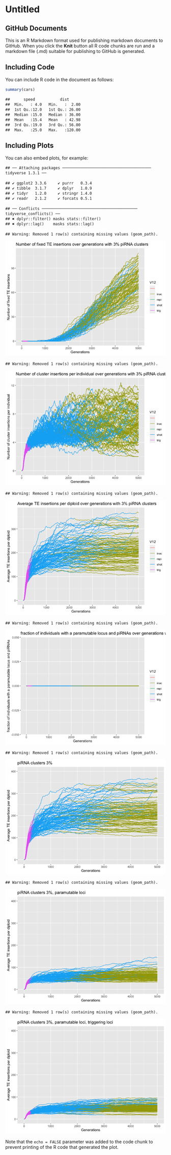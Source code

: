 Untitled
================

## GitHub Documents

This is an R Markdown format used for publishing markdown documents to
GitHub. When you click the **Knit** button all R code chunks are run and
a markdown file (.md) suitable for publishing to GitHub is generated.

## Including Code

You can include R code in the document as follows:

``` r
summary(cars)
```

    ##      speed           dist       
    ##  Min.   : 4.0   Min.   :  2.00  
    ##  1st Qu.:12.0   1st Qu.: 26.00  
    ##  Median :15.0   Median : 36.00  
    ##  Mean   :15.4   Mean   : 42.98  
    ##  3rd Qu.:19.0   3rd Qu.: 56.00  
    ##  Max.   :25.0   Max.   :120.00

## Including Plots

You can also embed plots, for example:

    ## ── Attaching packages ─────────────────────────────────────── tidyverse 1.3.1 ──

    ## ✔ ggplot2 3.3.6     ✔ purrr   0.3.4
    ## ✔ tibble  3.1.7     ✔ dplyr   1.0.9
    ## ✔ tidyr   1.2.0     ✔ stringr 1.4.0
    ## ✔ readr   2.1.2     ✔ forcats 0.5.1

    ## ── Conflicts ────────────────────────────────────────── tidyverse_conflicts() ──
    ## ✖ dplyr::filter() masks stats::filter()
    ## ✖ dplyr::lag()    masks stats::lag()

    ## Warning: Removed 1 row(s) containing missing values (geom_path).

![](New_test_files/figure-gfm/pressure-1.png)<!-- -->

    ## Warning: Removed 1 row(s) containing missing values (geom_path).

![](New_test_files/figure-gfm/pressure-2.png)<!-- -->

    ## Warning: Removed 1 row(s) containing missing values (geom_path).

![](New_test_files/figure-gfm/pressure-3.png)<!-- -->

    ## Warning: Removed 1 row(s) containing missing values (geom_path).

![](New_test_files/figure-gfm/pressure-4.png)<!-- -->

    ## Warning: Removed 1 row(s) containing missing values (geom_path).

![](New_test_files/figure-gfm/pressure-5.png)<!-- -->

    ## Warning: Removed 1 row(s) containing missing values (geom_path).

![](New_test_files/figure-gfm/pressure-6.png)<!-- -->

    ## Warning: Removed 1 row(s) containing missing values (geom_path).

![](New_test_files/figure-gfm/pressure-7.png)<!-- -->

Note that the `echo = FALSE` parameter was added to the code chunk to
prevent printing of the R code that generated the plot.
